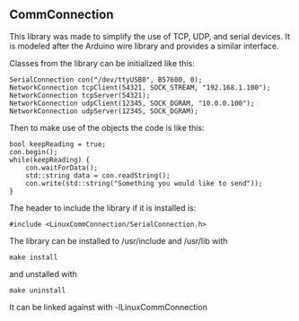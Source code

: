 ## CommConnection

This library was made to simplify the use of TCP, UDP, and serial devices. It is modeled after the Arduino wire library and provides a similar interface. 

Classes from the library can be initialized like this:
```
SerialConnection con("/dev/ttyUSB0", B57600, 0);
NetworkConnection tcpClient(54321, SOCK_STREAM, "192.168.1.100");
NetworkConnection tcpServer(54321);
NetworkConnection udpClient(12345, SOCK_DGRAM, "10.0.0.100");
NetworkConnection udpServer(12345, SOCK_DGRAM);
```
Then to make use of the objects the code is like this:
```
bool keepReading = true;
con.begin();
while(keepReading) {
    con.waitForData();
    std::string data = con.readString();
    con.write(std::string("Something you would like to send"));
}
```

The header to include the library if it is installed is:
``` 
#include <LinuxCommConnection/SerialConnection.h>
```

The library can be installed to /usr/include and /usr/lib with 
```  
make install
```
and unstalled with
```
make uninstall
```
It can be linked against with -lLinuxCommConnection
